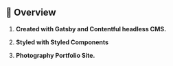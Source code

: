 ## 🚀 Overview

1.  **Created with Gatsby and Contentful headless CMS.**

1.  **Styled with Styled Components**

1.  **Photography Portfolio Site.**
